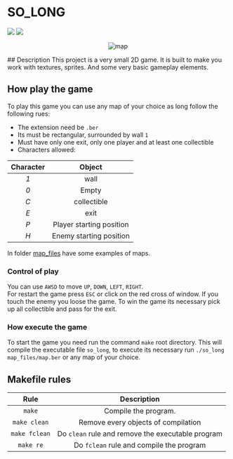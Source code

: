 # SO_LONG

![](https://img.shields.io/badge/Language-C-blue)
![](https://img.shields.io/badge/School-42-black)
<center>

![map](map_files/map.ber.png)

</center>
## Description  
 This project is a very small 2D game. It is built to make you work with
textures, sprites. And some very basic gameplay elements.

## How play the game
To play this game you can use any map of your choice as long follow the following rues:

* The extension need be `.ber`
* Its must be rectangular, surrounded by wall `1`
* Must have only one exit, only one player and at least one collectible
* Characters allowed:

|  Character  |          Object          |
|:-----------:|:------------------------:|
|     *1*     | wall                     |
|     *0*     | Empty                    |
|     *C*     | collectible              |
|     *E*     | exit                     |
|     *P*     | Player starting position |
|     *H*     | Enemy starting position  |

In folder [map_files](map_files) have some examples of maps.

### Control of play
You can use `AWSD` to move `UP`, `DOWN`, `LEFT`, `RIGHT`.  
For restart the game press `ESC` or click on the red cross of window.
If you touch the enemy you loose the game.
To win the game its necessary pick up all collectible and pass for the exit.

### How execute the game
To start the game you need run the command `make` root directory.
This will compile the executable file `so_long`, to execute its necessary run `./so_long map_files/map.ber` or any map of your choice.

## Makefile rules

| Rule         |                 Description                             |
|:------------:|:-------------------------------------------------------:|
| `make`       | Compile the program.                                    |
| `make clean` | Remove every objects of compilation                     |
| `make fclean`| Do `clean` rule and remove the executable program       |
| `make re`    | Do `fclean` rule and compile the program                |
